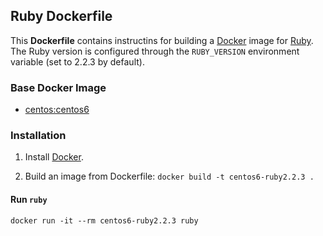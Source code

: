 ## Ruby Dockerfile


This **Dockerfile** contains instructins for building a [Docker](https://www.docker.com/) image for [Ruby](https://www.ruby-lang.org/). The Ruby version is configured through the `RUBY_VERSION` environment variable (set to 2.2.3 by default).


### Base Docker Image

* [centos:centos6](https://hub.docker.com/_/centos/)


### Installation

1. Install [Docker](https://www.docker.com/).

2. Build an image from Dockerfile: `docker build -t centos6-ruby2.2.3 .`


#### Run `ruby`

    docker run -it --rm centos6-ruby2.2.3 ruby
